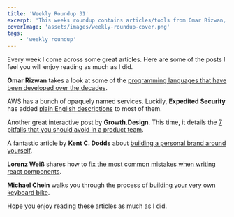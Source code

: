 ```yaml
---
title: 'Weekly Roundup 31'
excerpt: 'This weeks roundup contains articles/tools from Omar Rizwan, Expedited Security, Growth.Design, Kent C. Dodds, Lorenz Weiß and Michael Chein'
coverImage: 'assets/images/weekly-roundup-cover.png'
tags:
    - 'weekly roundup'
---
```


Every week I come across some great articles. Here are some of the posts I feel you will enjoy reading as much as I did.

**Omar Rizwan** takes a look at some of the [programming languages that have been developed over the decades](https://increment.com/programming-languages/language-history/).

AWS has a bunch of opaquely named services. Luckily, **Expedited Security** has added [plain English descriptions](https://expeditedsecurity.com/aws-in-plain-english/) to most of them.

Another great interactive post by **Growth.Design**. This time, it details the [7 pitfalls that you should avoid in a product team](https://growth.design/case-studies/product-team-pitfalls/).

A fantastic article by **Kent C. Dodds** about [building a personal brand around yourself](https://kentcdodds.com/blog/intentional-career-building).

**Lorenz Weiß** shares how to [fix the most common mistakes when writing react components](https://www.lorenzweiss.de/common_mistakes_react_hooks/).

**Michael Chein** walks you through the process of [building your very own keyboard bike](https://towardsdatascience.com/keeping-your-kids-in-shape-during-quarantine-by-turning-their-bicycle-into-a-keyboard-e1f8a34fac2e).

Hope you enjoy reading these articles as much as I did.
